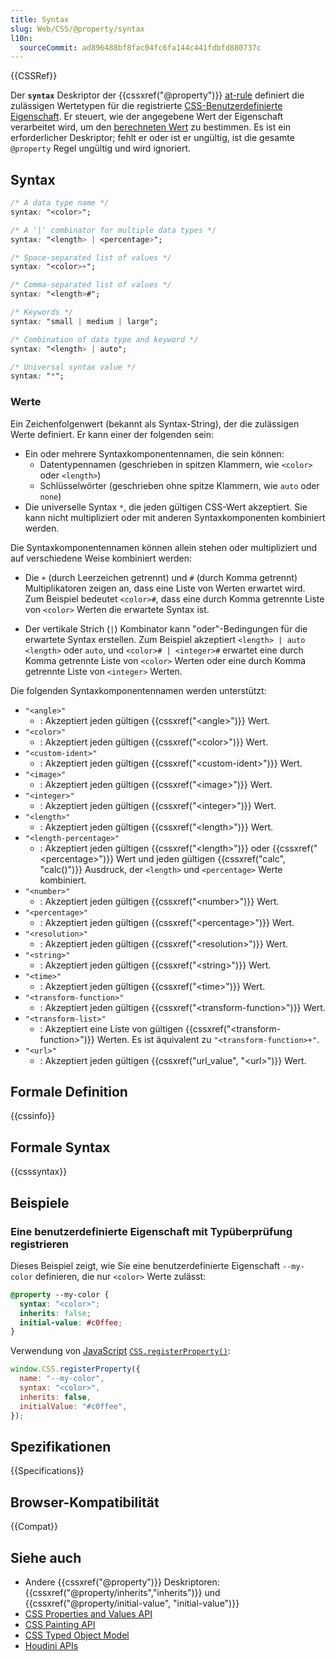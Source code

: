 ```yaml
---
title: Syntax
slug: Web/CSS/@property/syntax
l10n:
  sourceCommit: ad896488bf8fac04fc6fa144c441fdbfd880737c
---
```


{{CSSRef}}

Der **`syntax`** Deskriptor der {{cssxref("@property")}} [at-rule](/de/docs/Web/CSS/CSS_syntax/At-rule) definiert die zulässigen Wertetypen für die registrierte [CSS-Benutzerdefinierte Eigenschaft](/de/docs/Web/CSS/--*). Er steuert, wie der angegebene Wert der Eigenschaft verarbeitet wird, um den [berechneten Wert](/de/docs/Web/CSS/CSS_cascade/computed_value) zu bestimmen. Es ist ein erforderlicher Deskriptor; fehlt er oder ist er ungültig, ist die gesamte `@property` Regel ungültig und wird ignoriert.

## Syntax

```css
/* A data type name */
syntax: "<color>";

/* A '|' combinator for multiple data types */
syntax: "<length> | <percentage>";

/* Space-separated list of values */
syntax: "<color>+";

/* Comma-separated list of values */
syntax: "<length>#";

/* Keywords */
syntax: "small | medium | large";

/* Combination of data type and keyword */
syntax: "<length> | auto";

/* Universal syntax value */
syntax: "*";
```

### Werte

Ein Zeichenfolgenwert (bekannt als Syntax-String), der die zulässigen Werte definiert. Er kann einer der folgenden sein:

- Ein oder mehrere Syntaxkomponentennamen, die sein können:
  - Datentypennamen (geschrieben in spitzen Klammern, wie `<color>` oder `<length>`)
  - Schlüsselwörter (geschrieben ohne spitze Klammern, wie `auto` oder `none`)
- Die universelle Syntax `*`, die jeden gültigen CSS-Wert akzeptiert. Sie kann nicht multipliziert oder mit anderen Syntaxkomponenten kombiniert werden.

Die Syntaxkomponentennamen können allein stehen oder multipliziert und auf verschiedene Weise kombiniert werden:

- Die `+` (durch Leerzeichen getrennt) und `#` (durch Komma getrennt) Multiplikatoren zeigen an, dass eine Liste von Werten erwartet wird. Zum Beispiel bedeutet `<color>#`, dass eine durch Komma getrennte Liste von `<color>` Werten die erwartete Syntax ist.

- Der vertikale Strich (`|`) Kombinator kann "oder"-Bedingungen für die erwartete Syntax erstellen. Zum Beispiel akzeptiert `<length> | auto` `<length>` oder `auto`, und `<color># | <integer>#` erwartet eine durch Komma getrennte Liste von `<color>` Werten oder eine durch Komma getrennte Liste von `<integer>` Werten.

Die folgenden Syntaxkomponentennamen werden unterstützt:

- `"<angle>"`
  - : Akzeptiert jeden gültigen {{cssxref("&lt;angle&gt;")}} Wert.
- `"<color>"`
  - : Akzeptiert jeden gültigen {{cssxref("&lt;color&gt;")}} Wert.
- `"<custom-ident>"`
  - : Akzeptiert jeden gültigen {{cssxref("&lt;custom-ident&gt;")}} Wert.
- `"<image>"`
  - : Akzeptiert jeden gültigen {{cssxref("&lt;image&gt;")}} Wert.
- `"<integer>"`
  - : Akzeptiert jeden gültigen {{cssxref("&lt;integer&gt;")}} Wert.
- `"<length>"`
  - : Akzeptiert jeden gültigen {{cssxref("&lt;length&gt;")}} Wert.
- `"<length-percentage>"`
  - : Akzeptiert jeden gültigen {{cssxref("&lt;length&gt;")}} oder {{cssxref("&lt;percentage&gt;")}} Wert und jeden gültigen {{cssxref("calc", "calc()")}} Ausdruck, der `<length>` und `<percentage>` Werte kombiniert.
- `"<number>"`
  - : Akzeptiert jeden gültigen {{cssxref("&lt;number&gt;")}} Wert.
- `"<percentage>"`
  - : Akzeptiert jeden gültigen {{cssxref("&lt;percentage&gt;")}} Wert.
- `"<resolution>"`
  - : Akzeptiert jeden gültigen {{cssxref("&lt;resolution&gt;")}} Wert.
- `"<string>"`
  - : Akzeptiert jeden gültigen {{cssxref("&lt;string&gt;")}} Wert.
- `"<time>"`
  - : Akzeptiert jeden gültigen {{cssxref("&lt;time&gt;")}} Wert.
- `"<transform-function>"`
  - : Akzeptiert jeden gültigen {{cssxref("&lt;transform-function&gt;")}} Wert.
- `"<transform-list>"`
  - : Akzeptiert eine Liste von gültigen {{cssxref("&lt;transform-function&gt;")}} Werten. Es ist äquivalent zu `"<transform-function>+"`.
- `"<url>"`
  - : Akzeptiert jeden gültigen {{cssxref("url_value", "&lt;url&gt;")}} Wert.

## Formale Definition

{{cssinfo}}

## Formale Syntax

{{csssyntax}}

## Beispiele

### Eine benutzerdefinierte Eigenschaft mit Typüberprüfung registrieren

Dieses Beispiel zeigt, wie Sie eine benutzerdefinierte Eigenschaft `--my-color` definieren, die nur `<color>` Werte zulässt:

```css
@property --my-color {
  syntax: "<color>";
  inherits: false;
  initial-value: #c0ffee;
}
```

Verwendung von [JavaScript](/de/docs/Web/JavaScript) [`CSS.registerProperty()`](/de/docs/Web/API/CSS/registerProperty_static):

```js
window.CSS.registerProperty({
  name: "--my-color",
  syntax: "<color>",
  inherits: false,
  initialValue: "#c0ffee",
});
```

## Spezifikationen

{{Specifications}}

## Browser-Kompatibilität

{{Compat}}

## Siehe auch

- Andere {{cssxref("@property")}} Deskriptoren: {{cssxref("@property/inherits","inherits")}} und {{cssxref("@property/initial-value", "initial-value")}}
- [CSS Properties and Values API](/de/docs/Web/API/CSS_Properties_and_Values_API)
- [CSS Painting API](/de/docs/Web/API/CSS_Painting_API)
- [CSS Typed Object Model](/de/docs/Web/API/CSS_Typed_OM_API)
- [Houdini APIs](/de/docs/Web/API/Houdini_APIs)
